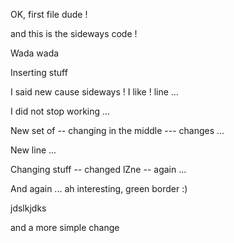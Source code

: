 
OK, first file dude !

and this is the sideways code !

Wada wada

Inserting stuff

I said new cause sideways ! I like ! line ...

I did not stop working ...

New set of -- changing in the middle --- changes ...

New line ...

Changing stuff -- changed lZne -- again ...

And again ... ah interesting, green border :)

jdslkjdks

and a more simple change


